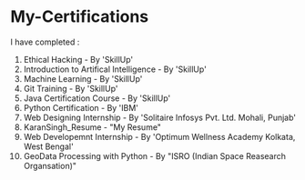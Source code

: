 # My-Certifications
I have completed : 
1. Ethical Hacking - By 'SkillUp'
2. Introduction to Artifical Intelligence - By 'SkillUp'
3. Machine Learning - By 'SkillUp'
4. Git Training - By 'SkillUp'
5. Java Certification Course - By 'SkillUp'
6. Python Certification - By 'IBM'
7. Web Designing Internship - By 'Solitaire Infosys Pvt. Ltd. Mohali, Punjab'
8. KaranSingh_Resume - "My Resume"
9. Web Developemnt Internship - By 'Optimum Wellness Academy Kolkata, West Bengal'
10. GeoData Processing with Python - By "ISRO (Indian Space Reasearch Organsation)"
